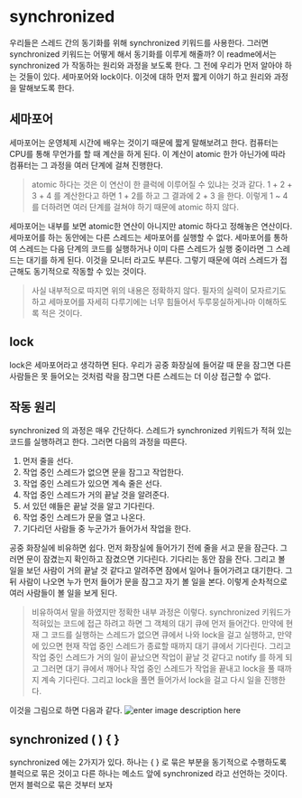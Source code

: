 ﻿
# synchronized

우리들은 스레드 간의 동기화를 위해 synchronized 키워드를 사용한다. 그러면 synchronized 키워드는 어떻게 해서 동기화를 이루게 해줄까? 이 readme에서는 synchronized 가 작동하는 원리와 과정을 보도록 한다. 그 전에 우리가 먼저 알아야 하는 것들이 있다. 세마포어와 lock이다. 이것에 대하 먼저 짧게 이야기 하고 원리와 과정을 말해보도록 한다.

## 세마포어

세마포어는 운영체제 시간에 배우는 것이기 때문에 짧게 말해보려고 한다. 
컴퓨터는 CPU를 통해 무언가를 할 때 계산을 하게 된다. 이 계산이 atomic 한가 아닌가에 따라 컴퓨터는 그 과정을 여러 단계에 걸쳐 진행한다. 

> atomic 하다는 것은 이 연산이 한 클럭에 이루어질 수 있냐는 것과 같다.  1 + 2 + 3 + 4 를 계산한다고 하면 1 + 2를 하고 그 결과에 2 + 3 을 한다. 이렇게 1 ~ 4를 더하려면 여러 단계를 걸쳐야 하기 때문에 atomic 하지 않다. 

세마포어는 내부를 보면 atomic한 연산이 아니지만 atomic 하다고 정해놓은 연산이다. 세마포어를 하는 동안에는 다른 스레드는 세마포어를 실행할 수 없다. 세마포어를 통하여 스레드는 다음 단계의 코드를 실행하거나 이미 다른 스레드가 실행 중이라면 그 스레드는 대기를 하게 된다. 이것을 모니터 라고도 부른다. 그렇기 때문에 여러 스레드가 접근해도 동기적으로 작동할 수 있는 것이다.

> 사실 내부적으로 따지면 위의 내용은 정확하지 않다. 필자의 실력이 모자르기도 하고 세마포어를 자세히 다루기에는 너무 힘들어서 두루뭉실하게나마 이해하도록 적은 것이다.

## lock
lock은 세마포어라고 생각하면 된다. 우리가 공중 화장실에 들어갈 때 문을 잠그면 다른 사람들은 못 들어오는 것처럼 락을 잠그면 다른 스레드는 더 이상 접근할 수 없다.

## 작동 원리
synchronized 의 과정은 매우 간단하다. 스레드가 synchronized 키워드가 적혀 있는 코드를 실행하려고 한다. 그러면 다음의 과정을 따른다.

 1. 먼저 줄을 선다.
 2. 작업 중인 스레드가 없으면 문을 잠그고 작업한다.
 3. 작업 중인 스레드가 있으면 계속 줄은 선다.
 4. 작업 중인 스레드가 거의 끝날 것을 알려준다. 
 5. 서 있던 얘들은 끝날 것을 알고 기다린다.
 6. 작업 중인 스레드가 문을 열고 나온다.
 7. 기다리던 사람들 중 누군가가 들어가서 작업을 한다.

공중 화장실에 비유하면 쉽다. 먼저 화장실에 들어가기 전에 줄을 서고 문을 잠근다. 그러면 문이 잠겼는지 확인하고 잠겼으면 기다린다. 기다리는 동안 잠을 잔다. 그리고 볼 일을 보던 사람이 거의 끝날 것 같다고 알려주면 잠에서 일어나 들어가려고 대기한다. 그 뒤 사람이 나오면 누가 먼저 들어가 문을 잠그고 자기 볼 일을 본다. 이렇게 순차적으로 여러 사람들이 볼 일을 보게 된다.

> 비유하여서 말을 하였지만 정확한 내부 과정은 이렇다. synchronized 키워드가 적혀있는 코드에 접근 하려고 하면 그 객체의 대기 큐에 먼저 들어간다. 만약에 현재 그 코드를 실행하는 스레드가 없으면 큐에서 나와 lock을 걸고 실행하고, 만약에  있으면 현재 작업 중인 스레드가 종료할 때까지 대기 큐에서 기다린다. 그리고 작업 중인 스레드가 거의 일이 끝났으면 작업이 끝날 것 같다고 notify 를 하게 되고 그러면 대기 큐에서 깨어나 작업 중인 스레드가 작업을 끝내고 lock을 풀 때까지 계속 기다린다. 그리고 lock을 풀면 들어가서 lock을 걸고 다시 일을 진행한다. 

이것을 그림으로 하면 다음과 같다.
![enter image description here](https://github.com/shouwn/Thread/blob/master/images/synchronized_lock.gif)

 ## synchronized ( ) { }
synchronized 에는 2가지가 있다. 하나는 { } 로 묶은 부분을 동기적으로 수행하도록 블럭으로 묶은 것이고 다른 하나는 메소드 앞에 synchronized 라고 선언하는 것이다. 먼저 블럭으로 묶은 것부터 보자
